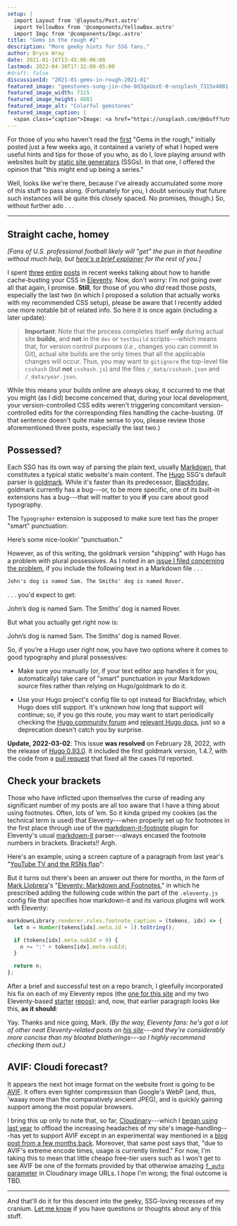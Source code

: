 ```yaml
---
setup: |
  import Layout from '@layouts/Post.astro'
  import YellowBox from '@components/YellowBox.astro'
  import Imgc from '@components/Imgc.astro'
title: "Gems in the rough #2"
description: "More geeky hints for SSG fans."
author: Bryce Wray
date: 2021-01-16T13:45:00-06:00
lastmod: 2022-04-30T17:32:00-05:00
#draft: false
discussionId: "2021-01-gems-in-rough-2021-01"
featured_image: "gemstones-sung-jin-cho-0d3qxUozE-0-unsplash_7315x4881.jpg"
featured_image_width: 7315
featured_image_height: 4881
featured_image_alt: "Colorful gemstones"
featured_image_caption: |
  <span class="caption">Image: <a href="https://unsplash.com/@mbuff?utm_source=unsplash&utm_medium=referral&utm_content=creditCopyText">Sung Jin Cho</a>; <a href="https://unsplash.com/s/photos/gemstones?utm_source=unsplash&utm_medium=referral&utm_content=creditCopyText">Unsplash</a></span>
---
```


For those of you who haven't read the [first](/posts/2020/12/gems-in-rough/) "Gems in the rough," initially posted just a few weeks ago, it contained a variety of what I hoped were useful hints and tips for those of you who, as do I, love playing around with websites built by [static site generators](https://jamstack.org/generators) (SSGs). In that one, I offered the opinion that "this might end up being a series."

Well, looks like we're there, because I've already accumulated some more of this stuff to pass along. (Fortunately for you, I doubt seriously that future such instances will be quite this closely spaced. No promises, though.) So, without further ado&nbsp;.&nbsp;.&nbsp;.

----

## Straight cache, homey

*[Fans of U.S. professional football likely will "get" the pun in that headline without much help, but [here's a brief explainer](https://www.urbandictionary.com/define.php?term=straight%20cash%2C%20homey) for the rest of you.]*

I spent [three](/posts/2020/11/using-postcss-cache-busting-eleventy/) [entire](/posts/2020/12/cache-busting-eleventy-take-two/) [posts](/posts/2020/12/hashing-out-cache-busting-fix-eleventy/) in recent weeks talking about how to handle cache-busting your CSS in [Eleventy](https://11ty.dev). Now, don't worry: I'm *not* going over all that again, I promise. **Still**, for those of you who *did* read those posts, especially the last two (in which I proposed a solution that actually works with my recommended CSS setup), please be aware that I recently added one more notable bit of related info. So here it is once again (including a later update):

> **Important**: Note that the process completes itself **only** during actual site **builds**, and **not** in the `dev` or `testbuild` scripts---which means that, for version control purposes (*i.e.*, changes you can commit in Git), actual site builds are the only times that all the applicable changes will occur. Thus, you may want to `gitignore` the top-level file `csshash` (but **not** `csshash.js`) and the files `/_data/csshash.json` and `/_data/year.json`.

While this means your builds online are always okay, it occurred to me that you might (as I did) become concerned that, during your local development, your version-controlled CSS edits weren't triggering concomitant version-controlled edits for the corresponding files handling the cache-busting. (If that sentence doesn't quite make sense to you, please review those aforementioned three posts, especially the last two.)

## Possessed?

Each SSG has its own way of parsing the plain text, usually [Markdown](https://daringfireball.net/projects/markdown), that constitutes a typical static website's main content. The [Hugo](https://gohugo.io) SSG's default parser is [goldmark](https://github.com/yuin/goldmark). While it's faster than its predecessor, [Blackfriday](https://github.com/russross/blackfriday), goldmark currently has a bug---or, to be more specific, one of its built-in extensions has a bug---that will matter to you **if** you care about good typography.

The `Typographer` extension is supposed to make sure text has the proper "smart" punctuation:

<p class="punctuationExample">Here&rsquo;s some nice-lookin&rsquo; &ldquo;punctuation.&rdquo;</p>

However, as of this writing, the goldmark version "shipping" with Hugo has a problem with plural possessives. As I noted in an [issue I filed concerning the problem](https://github.com/yuin/goldmark/issues/180), if you include the following text in a Markdown file&nbsp;.&nbsp;.&nbsp;.

```md
John's dog is named Sam. The Smiths' dog is named Rover.
```

.&nbsp;.&nbsp;. you'd expect to get:

<p class="punctuationExample">John&rsquo;s dog is named Sam. The Smiths&rsquo; dog is named Rover.</p>

But what you actually get right now is:

<p class="punctuationExample">John&rsquo;s dog is named Sam. The Smiths&apos; dog is named Rover.</p>

So, if you're a Hugo user right now, you have two options where it comes to good typography and plural possessives:

- Make sure you manually (or, if your text editor app handles it for you, automatically) take care of "smart" punctuation in your Markdown source files rather than relying on Hugo/goldmark to do it.

- Use your Hugo project's config file to opt instead for Blackfriday, which Hugo does still support. It's unknown how long that support will continue; so, if you go this route, you may want to start periodically checking the [Hugo community forum](https://discourse.gohugo.io) and [relevant Hugo docs](https://gohugo.io/getting-started/configuration-markup), just so a deprecation doesn't catch you by surprise.

<YellowBox>
<strong>Update, 2022-03-02</strong>: This issue <strong>was resolved</strong> on February 28, 2022, with the release of <a href="https://github.com/gohugoio/hugo/releases/tag/v0.93.0" target="_blank" rel="nofollow">Hugo 0.93.0</a>. It included the first goldmark version, 1.4.7, with the code from a <a href="https://github.com/yuin/goldmark/pull/280" target="_blank" rel="nofollow">pull request</a> that fixed all the cases I’d reported.
</YellowBox>

## Check your brackets

Those who have inflicted upon themselves the curse of reading any significant number of my posts are all too aware that I have a thing about using footnotes. Often, lots of ’em. So it kinda griped my cookies (as the technical term is used) that Eleventy---when properly set up for footnotes in the first place through use of the [markdown-it-footnote](https://github.com/markdown-it/markdown-it-footnote) plugin for Eleventy's usual [markdown-it](https://github.com/markdown-it/markdown-it) parser---always encased the footnote numbers in brackets. Brackets!! Argh.

Here's an example, using a screen capture of a paragraph from last year's "[YouTube TV and the RSNs flap](/posts/2020/02/youtube-tv-rsns-flap/)":

<Imgc url="Eleventy-bracketed-footnotes_2520x844.png" alt="Paragraph ending in a footnote whose number is bracketed" width="2520" height="844" />

But it turns out there's been an answer out there for months, in the form of [Mark Llobrera](https://www.markllobrera.com)'s "[Eleventy: Markdown and Footnotes](https://www.markllobrera.com/posts/eleventy-markdown-and-footnotes/)," in which he prescribed adding the following code within the part of the `.eleventy.js` config file that specifies how markdown-it and its various plugins will work with Eleventy:

```js
markdownLibrary.renderer.rules.footnote_caption = (tokens, idx) => {
  let n = Number(tokens[idx].meta.id + 1).toString();

  if (tokens[idx].meta.subId > 0) {
    n += ":" + tokens[idx].meta.subId;
  }

  return n;
};
```

After a brief and successful test on a repo branch, I gleefully incorporated his fix on each of my Eleventy repos (the [one for this site](https://github.com/brycewray/eleventy_solo) and my two Eleventy-based [starter](https://github.com/brycewray/eleventy_solo_starter) [repos](https://github.com/brycewray/eleventy_solo_starter_njk)); and, now, that earlier paragraph looks like this, **as it should**:

<Imgc url="Eleventy-non-bracketed-footnotes_2510x840.png" alt="Paragraph ending in a footnote whose number is not bracketed" width="2510" height="840" />

Yay. Thanks and nice going, Mark. *(By the way, Eleventy fans: he's got a lot of other neat Eleventy-related posts on [his site](https://www.markllobrera.com)---and they're considerably more concise than my bloated blatherings---so I highly recommend checking them out.)*

## AVIF: Cloudi forecast?

It appears the next hot image format on the website front is going to be [AVIF](https://reachlightspeed.com/blog/using-the-new-high-performance-avif-image-format-on-the-web-today/). It offers even tighter compression than Google's WebP (and, thus, ’waaay more than the comparatively ancient JPEG), and is quickly gaining support among the most popular browsers.

I bring this up only to note that, so far, [Cloudinary](https://cloudinary.com)---which I [began using last year](/posts/2020/07/transformed/) to offload the increasing headaches of my site's image-handling---has yet to support AVIF except in an experimental way mentioned in a [blog post from a few months back](https://cloudinary.com/blog/image_formats_getting_it_right#next-gen). Moreover, that same post says that, "due to AVIF's extreme encode times, usage is currently limited." For now, I'm taking this to mean that little cheapo free-tier users such as I won't get to see AVIF be one of the formats provided by that otherwise amazing [`f_auto` parameter](https://cloudinary.com/documentation/image_transformations#automatic_format_selection_f_auto) in Cloudinary image URLs. I hope I'm wrong; the final outcome is TBD.

----

And that'll do it for this descent into the geeky, SSG-loving recesses of my cranium. [Let me know](/contact) if you have questions or thoughts about any of this stuff.
